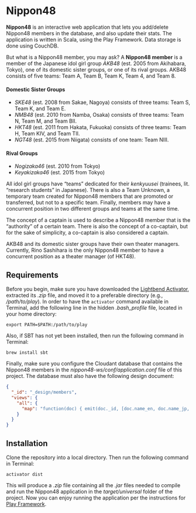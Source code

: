 Nippon48
========

**Nippon48** is an interactive web application that lets you add/delete Nippon48
members in the database, and also update their stats. The application is written
in Scala, using the Play Framework. Data storage is done using CouchDB.

But what is a Nippon48 member, you may ask? A **Nippon48 member** is a member of
the Japanese idol girl group *AKB48* (est. 2005 from Akihabara, Tokyo), one of
its domestic sister groups, or one of its rival groups. AKB48 consists of five
teams: Team A, Team B, Team K, Team 4, and Team 8.

#### Domestic Sister Groups

  * *SKE48* (est. 2008 from Sakae, Nagoya) consists of three teams:
    Team S, Team K, and Team E.
  * *NMB48* (est. 2010 from Namba, Osaka) consists of three teams:
    Team N, Team M, and Team BII.
  * *HKT48* (est. 2011 from Hakata, Fukuoka) consists of three teams:
    Team H, Team KIV, and Team TII.
  * *NGT48* (est. 2015 from Niigata) consists of one team: Team NIII.

#### Rival Groups

  * *Nogizaka46* (est. 2010 from Tokyo)
  * *Keyakizaka46* (est. 2015 from Tokyo)

All idol girl groups have “teams” dedicated for their *kenkyuusei* (trainees,
lit. “research students” in Japanese). There is also a Team Unknown, a temporary
team created for Nippon48 members that are promoted or transferred, but not to a
specific team. Finally, members may have a concurrent position in two different
groups and teams at the same time.

The concept of a captain is used to describe a Nippon48 member that is the
“authority” of a certain team. There is also the concept of a co-captain, but
for the sake of simplicity, a co-captain is also considered a captain.

AKB48 and its domestic sister groups have their own theater managers. Currently,
Rino Sashihara is the only Nippon48 member to have a concurrent position as a
theater manager (of HKT48).

Requirements
------------

Before you begin, make sure you have downloaded the
[Lightbend Activator](https://www.lightbend.com/activator/download), extracted
its *.zip* file, and moved it to a preferable directory (e.g., */path/to/play*).
In order to have the `activator` command available in Terminal, add the
following line in the hidden *.bash_profile* file, located in your home
directory:

```
export PATH=$PATH:/path/to/play
```

Also, if SBT has not yet been installed, then run the following command in
Terminal:

```
brew install sbt
```

Finally, make sure you configure the Cloudant database that contains the
Nippon48 members in the *nippon48-ws/conf/application.conf* file of this
project. The database must also have the following design document:

```json
{
  "_id": "_design/members",
  "views": {
    "all": {
      "map": "function(doc) { emit(doc._id, [doc.name_en, doc.name_jp, doc.birthdate, doc.groups, doc.teams, doc.captain]); }"
    }
  }
}
```

Installation
------------

Clone the repository into a local directory. Then run the following command in
Terminal:

```
activator dist
```

This will produce a *.zip* file containing all the *.jar* files needed to
compile and run the Nippon48 application in the *target/universal* folder of the
project. Now you can enjoy running the application per the instructions for
[Play Framework](https://www.playframework.com).